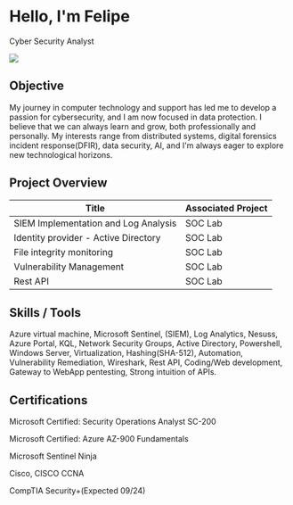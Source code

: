 # Hello, I'm Felipe

Cyber Security Analyst

<a href="https://www.linkedin.com/in/feliperodrigues4/"><img src="https://img.shields.io/badge/-LinkedIn-0072b1?&style=for-the-badge&logo=linkedin&logoColor=white" /></a>


## Objective

My journey in computer technology and support has led me to develop a passion for cybersecurity, and I am now focused in data protection.
I believe that we can always learn and grow, both professionally and personally. My interests range from distributed systems, digital forensics incident response(DFIR), data security, AI, and I'm always eager to explore new technological horizons.


## Project Overview

| Title                                         | Associated Project         |
|-----------------------------------------------|----------------------------|
| SIEM Implementation and Log Analysis            | SOC Lab|
| Identity provider - Active Directory            | SOC Lab|
| File integrity monitoring                       | SOC Lab|
| Vulnerability Management                        | SOC Lab|
| Rest API                                        | SOC Lab|


## Skills / Tools
Azure virtual machine, Microsoft Sentinel, (SIEM), Log Analytics, Nesuss, Azure Portal, KQL, Network Security Groups, Active Directory, Powershell, Windows Server, Virtualization, Hashing(SHA-512), Automation, Vulnerability Remediation, Wireshark, Rest API, Coding/Web development, Gateway to WebApp pentesting, Strong intuition of APIs.


## Certifications


Microsoft Certified: Security Operations Analyst SC-200

Microsoft Certified: Azure AZ-900 Fundamentals

Microsoft Sentinel Ninja

Cisco, CISCO CCNA

CompTIA Security+(Expected 09/24)   
 




